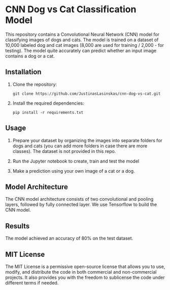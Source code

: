 # CNN Dog vs Cat Classification Model

This repository contains a Convolutional Neural Network (CNN) model for classifying images of dogs and cats. The model is trained on a dataset of 10,000 labeled dog and cat images (8,000 are used for training / 2,000 - for testing). The model quite accurately can predict whether an input image contains a dog or a cat.

## Installation

1. Clone the repository:

   ```shell
   git clone https://github.com/JustinasLasinskas/cnn-dog-vs-cat.git
   ```

2. Install the required dependencies:

   ```shell
   pip install -r requirements.txt
   ```

## Usage

1. Prepare your dataset by organizing the images into separate folders for dogs and cats (you can add more folders in case there are more classes). The dataset is not provided in this repo.

2. Run the Jupyter notebook to create, train and test the model

3. Make a prediction using your own image of a cat or a dog.

## Model Architecture

The CNN model architecture consists of two convolutional and pooling layers, followed by fully connected layer. We use Tensorflow to build the CNN model.

## Results

The model achieved an accuracy of 80% on the test dataset.

## MIT License

The MIT License is a permissive open-source license that allows you to use, modify, and distribute the code in both commercial and non-commercial projects. It also provides you with the freedom to sublicense the code under different terms if needed.
